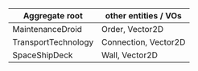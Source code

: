 |Aggregate root | other entities / VOs |
|---|---|
| MaintenanceDroid | Order, Vector2D |
| TransportTechnology | Connection, Vector2D |
| SpaceShipDeck | Wall, Vector2D |
